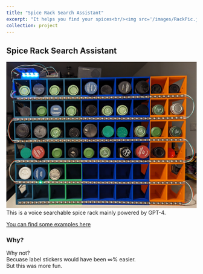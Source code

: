 ```yaml
---
title: "Spice Rack Search Assistant"
excerpt: "It helps you find your spices<br/><img src='/images/RackPic.jpg'>"
collection: project
---
```

## Spice Rack Search Assistant
![](/images/RackPicLit.jpg)
This is a voice searchable spice rack mainly powered by GPT-4.

[You can find some examples here](TODO!!!)



### Why?
Why not?  
Becuase label stickers would have been $\infty\%$ easier.  
But this was more fun.